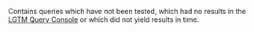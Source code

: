 Contains queries which have not been tested, which had no results in the [LGTM Query Console](https://lgtm.com/query/lang:java/)
or which did not yield results in time.
